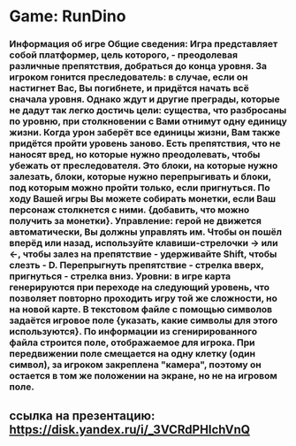 # Game: RunDino
### Информация об игре Общие сведения: Игра представляет собой платформер, цель которого, - преодолевая различные препятствия, добраться до конца уровня. За игроком гонится преследователь: в случае, если он настигнет Вас, Вы погибнете, и придётся начать всё сначала уровня. Однако ждут и другие преграды,  которые не дадут так легко достичь цели: существа, что разбросаны по уровню, при столкновении с Вами отнимут одну единицу жизни. Когда урон заберёт все единицы жизни,  Вам также придётся пройти уровень заново. Есть препятствия, что не наносят вред, но которые нужно преодолевать, чтобы убежать от преследователя. Это блоки, на которые нужно залезать, блоки, которые нужно перепрыгивать и блоки,  под которым можно пройти только, если пригнуться. По ходу Вашей игры Вы можете собирать монетки, если Ваш персонаж столкнется с ними. {добавить, что можно получить за монетки}. Управление: герой не движется автоматически, Вы должны управлять им. Чтобы он пошёл вперёд или назад, используйте клавиши-стрелочки -> или <-,  чтобы залез на препятствие - удерживайте Shift, чтобы слезть - D. Перепрыгнуть препятствие - стрелка вверх, пригнуться - стрелка вниз. Уровни: в игре карта генерируются при переходе на следующий уровень, что позволяет повторно проходить игру той же сложности, но на новой карте. В текстовом файле с помощью символов задаётся  игровое поле {указать, какие символы для этого используются}. По информации из сгенирированного файла строится поле, отображаемое для игрока.  При передвижении поле смещается на одну клетку (один символ), за игроком закреплена "камера", поэтому он остается в том же положении на экране, но не на игровом поле.

## ссылка на презентацию: https://disk.yandex.ru/i/_3VCRdPHIchVnQ

